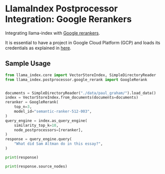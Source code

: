 # LlamaIndex Postprocessor Integration: Google Rerankers

Integrating llama-index with [Google rerankers](https://cloud.google.com/generative-ai-app-builder/docs/ranking#genappbuilder_rank-python).

It is essential to have a project in Google Cloud Platform (GCP) and loads its credentials as explained in [here](https://google-auth.readthedocs.io/en/master/reference/google.oauth2.service_account.html).

## Sample Usage

```python
from llama_index.core import VectorStoreIndex, SimpleDirectoryReader
from llama_index.postprocessor.google_rerank import GoogleRerank


documents = SimpleDirectoryReader("./data/paul_graham/").load_data()
index = VectorStoreIndex.from_documents(documents=documents)
reranker = GoogleRerank(
    top_n=3,
    model_id="semantic-ranker-512-003",
)
query_engine = index.as_query_engine(
    similarity_top_k=10,
    node_postprocessors=[reranker],
)
response = query_engine.query(
    "What did Sam Altman do in this essay?",
)

print(response)

print(response.source_nodes)
```
